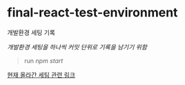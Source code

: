 # final-react-test-environment    

개발환경 세팅 기록    

_개발환경 세팅을 하나씩 커밋 단위로 기록을 남기기 위함_   

> run
_npm start_

[현재 올라간 세팅 관련 링크](https://github.com/violetus9/I_Study/tree/main/webpack_test)   
